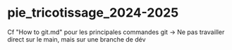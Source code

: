 # pie_tricotissage_2024-2025

Cf "How to git.md" pour les principales commandes git
-> Ne pas travailler direct sur le main, mais sur une branche de dév
